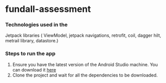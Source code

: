 # fundall-assessment
### Technologies used in the 
 Jetpack libraries ( ViewModel, jetpack navigations, retrofit, coil, dagger hilt, metrail library, datastore.) 
### Steps to run the app
1. Ensure you have the latest version of the Android Studio machine. You can download it [here](https://developer.android.com/studio) 
2. Clone the project and wait for all the dependencies to be downloaded.
